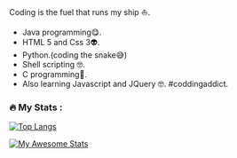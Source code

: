 Coding is the fuel that runs my ship :sailboat:.
- Java programming:yum:.
- HTML 5 and Css 3:alien:.
- Python.(coding the snake:sweat_smile:)
- Shell scripting	:nerd_face:.
- C programming:exploding_head:.
- Also learning Javascript and JQuery	:nerd_face:.
#coddingaddict.

### :fire: My Stats :

[![Top Langs](https://github-readme-stats.vercel.app/api/top-langs/?username=kabingusam&layout=compact)](https://github.com/kabingusam/github-readme-stats)

[![My Awesome Stats](https://awesome-github-stats.azurewebsites.net/user-stats/kabingusam?cardType=level&theme=github-dark&Ring=EFB7BA)](https://git.io/awesome-stats-card)

<!-- <a href="https://github.com/kabingusam/github-readme-stats">
  <img align="center" src="https://github-readme-stats.vercel.app/api/pin/?username=kabingusam&repo=github-readme-stats" />
</a>
<a href="https://github.com/kabingusam/convoychat">
  <img align="center" src="https://github-readme-stats.vercel.app/api/pin/?username=kabingusam&repo=convoychat" />
</a> -->
